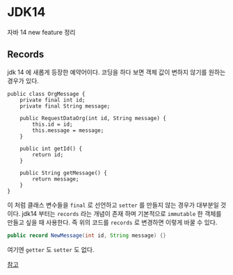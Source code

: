 # JDK14

자바 14 new feature  정리

## Records
jdk 14 에 새롭게 등장한 예약어이다. 코딩을 하다 보면 객체 값이 변하지 않기를 원하는 경우가 있다.


```
public class OrgMessage {
    private final int id;
    private final String message;

    public RequestDataOrg(int id, String message) {
        this.id = id;
        this.message = message;
    }

    public int getId() {
        return id;
    }

    public String getMessage() {
        return message;
    }
}
```

이 처럼 클래스 변수들을 `final` 로 선언하고 `setter` 를 만들지 않는 경우가 대부분일 것이다. jdk14 부터는 `records` 라는 개념이 존재 하며 기본적으로 `immutable` 한 객체를 만들고 싶을 때 사용한다. 즉 위의 코드를 `records` 로 변경하면 이렇게 바꿀 수 있다.


```java
public record NewMessage(int id, String message) {}
```

여기엔 `getter` 도 `setter` 도 없다.

[참고](https://openjdk.java.net/jeps/359)
